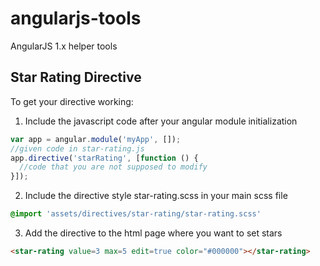 # angularjs-tools
AngularJS 1.x helper tools

## Star Rating Directive

To get your directive working:

1. Include the javascript code after your angular module initialization
```javascript
var app = angular.module('myApp', []);
//given code in star-rating.js
app.directive('starRating', [function () {
  //code that you are not supposed to modify
}]);
```

2. Include the directive style star-rating.scss in your main scss file
```scss
@import 'assets/directives/star-rating/star-rating.scss'
```

3. Add the directive to the html page where you want to set stars
```html
<star-rating value=3 max=5 edit=true color="#000000"></star-rating>
```
